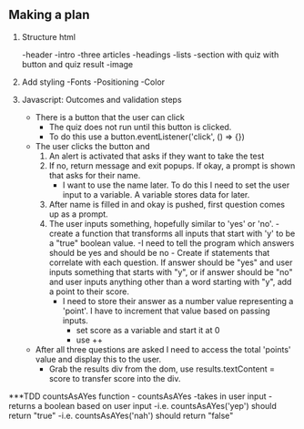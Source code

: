 ## Making a plan


1. Structure html

    -header
    -intro
    -three articles
        -headings
        -lists
    -section with quiz with button and quiz result
    -image

2. Add styling
    -Fonts
    -Positioning
    -Color

3. Javascript: Outcomes and validation steps
    - There is a button that the user can click
        - The quiz does not run until this button is clicked.  
        - To do this use a button.eventListener('click', () => {})
    - The user clicks the button and 
        1. An alert is activated that asks if they want to take the test
        2. If no, return message and exit popups.  If okay, a prompt is shown that asks for their name. 
            - I want to use the name later.  To do this I need to set the user input to a variable. A variable stores data for later. 
        3. After name is filled in and okay is pushed, first question comes up as a prompt.
        4. The user inputs something, hopefully similar to 'yes' or 'no'.
                - create a function that transforms all inputs that start with 'y' to be a "true" boolean value. 
            -I need to tell the program which answers should be yes and should be no
                - Create if statements that correlate with each question.  If answer should be "yes" and user inputs something that starts with "y", or if answer should be "no" and user inputs anything other than a word starting with "y", add a point to their score. 
            -  I need to store their answer as a number value representing a 'point'.  I have to increment that value based on passing inputs.
                - set score as a variable and start it at 0
                - use ++
    - After all three questions are asked I need to access the total 'points' value and display this to the user.
        - Grab the results div from the dom, use results.textContent = score to transfer score into the div.


   

***TDD countsAsAYes function
    - countsAsAYes 
        -takes in user input
        -returns a boolean based on user input
        -i.e. countsAsAYes('yep') should return "true"
        -i.e. countsAsAYes('nah') should return "false"

